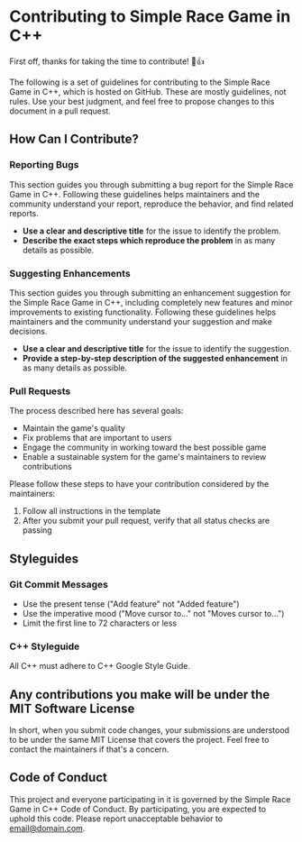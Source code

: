 # Contributing to Simple Race Game in C++

First off, thanks for taking the time to contribute! 🎉👍

The following is a set of guidelines for contributing to the Simple Race Game in C++, which is hosted on GitHub. These are mostly guidelines, not rules. Use your best judgment, and feel free to propose changes to this document in a pull request.

## How Can I Contribute?

### Reporting Bugs

This section guides you through submitting a bug report for the Simple Race Game in C++. Following these guidelines helps maintainers and the community understand your report, reproduce the behavior, and find related reports.

- **Use a clear and descriptive title** for the issue to identify the problem.
- **Describe the exact steps which reproduce the problem** in as many details as possible.

### Suggesting Enhancements

This section guides you through submitting an enhancement suggestion for the Simple Race Game in C++, including completely new features and minor improvements to existing functionality. Following these guidelines helps maintainers and the community understand your suggestion and make decisions.

- **Use a clear and descriptive title** for the issue to identify the suggestion.
- **Provide a step-by-step description of the suggested enhancement** in as many details as possible.

### Pull Requests

The process described here has several goals:

- Maintain the game's quality
- Fix problems that are important to users
- Engage the community in working toward the best possible game
- Enable a sustainable system for the game's maintainers to review contributions

Please follow these steps to have your contribution considered by the maintainers:

1. Follow all instructions in the template
2. After you submit your pull request, verify that all status checks are passing

## Styleguides

### Git Commit Messages

- Use the present tense ("Add feature" not "Added feature")
- Use the imperative mood ("Move cursor to..." not "Moves cursor to...")
- Limit the first line to 72 characters or less

### C++ Styleguide

All C++ must adhere to C++ Google Style Guide.

## Any contributions you make will be under the MIT Software License

In short, when you submit code changes, your submissions are understood to be under the same MIT License that covers the project. Feel free to contact the maintainers if that's a concern.

## Code of Conduct

This project and everyone participating in it is governed by the Simple Race Game in C++ Code of Conduct. By participating, you are expected to uphold this code. Please report unacceptable behavior to email@domain.com.
